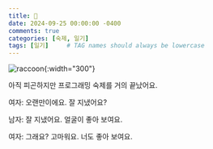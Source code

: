 ```yaml
---
title: 🦨
date: 2024-09-25 00:00:00 -0400
comments: true
categories: [숙제, 일기]
tags: [일기]     # TAG names should always be lowercase
---
```


![raccoon](https://prowls.org/wp-content/uploads/2023/04/2741_prowls_racccoons-930x620.jpg){:width="300"}

아직 피곤하지만 프로그래밍 숙제를 거의 끝났어요.  

여자: 오랜만이에요. 잘 지냈어요?

남자: 잘 지냈어요. 얼굴이 좋아 보여요. 

여자: 그래요? 고마워요. 너도 좋아 보여요.